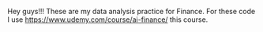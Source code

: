 Hey guys!!!
These are my data analysis practice for Finance. 
For these code I use https://www.udemy.com/course/ai-finance/ this course.
